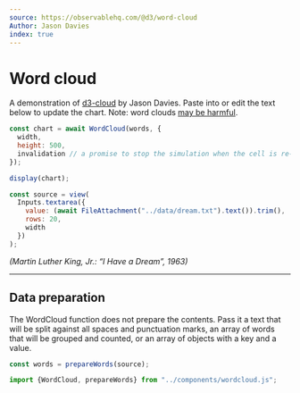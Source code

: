 ```yaml
---
source: https://observablehq.com/@d3/word-cloud
Author: Jason Davies
index: true
---
```


# Word cloud

A demonstration of [d3-cloud](https://github.com/jasondavies/d3-cloud/) by Jason Davies. Paste into or edit the text below to update the chart. Note: word clouds [may be harmful](https://www.niemanlab.org/2011/10/word-clouds-considered-harmful/).

```js echo
const chart = await WordCloud(words, {
  width,
  height: 500,
  invalidation // a promise to stop the simulation when the cell is re-run
});

display(chart);
```

```js
const source = view(
  Inputs.textarea({
    value: (await FileAttachment("../data/dream.txt").text()).trim(),
    rows: 20,
    width
  })
);
```

_(Martin Luther King, Jr.: “I Have a Dream”, 1963)_

---

## Data preparation

The WordCloud function does not prepare the contents. Pass it a text that will be split against all spaces and punctuation marks, an array of words that will be grouped and counted, or an array of objects with a key and a value.

```js echo
const words = prepareWords(source);
```

```js echo
import {WordCloud, prepareWords} from "../components/wordcloud.js";
```
